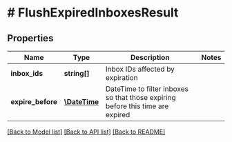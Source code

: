 # # FlushExpiredInboxesResult

## Properties

Name | Type | Description | Notes
------------ | ------------- | ------------- | -------------
**inbox_ids** | **string[]** | Inbox IDs affected by expiration | 
**expire_before** | [**\DateTime**](\DateTime) | DateTime to filter inboxes so that those expiring before this time are expired | 

[[Back to Model list]](../../README#documentation-for-models) [[Back to API list]](../../README#documentation-for-api-endpoints) [[Back to README]](../../README)



